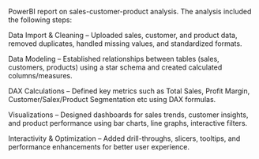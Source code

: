 PowerBI report on sales-customer-product analysis. The analysis included the following steps:

Data Import & Cleaning – Uploaded sales, customer, and product data, removed duplicates, handled missing values, and standardized formats.

Data Modeling – Established relationships between tables (sales, customers, products) using a star schema and created calculated columns/measures.

DAX Calculations – Defined key metrics such as Total Sales, Profit Margin, Customer/Salex/Product Segmentation etc using DAX formulas.

Visualizations – Designed dashboards for sales trends, customer insights, and product performance using bar charts, line graphs, interactive filters.

Interactivity & Optimization – Added drill-throughs, slicers, tooltips, and performance enhancements for better user experience.
